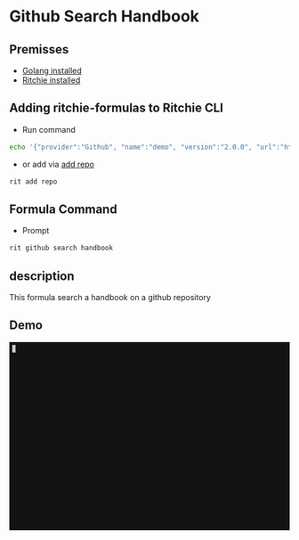 <!-- markdownlint-disable-file MD013 -->
<!-- markdownlint-disable-file MD033 -->

# Github Search Handbook

## Premisses

- [Golang installed](https://golang.org/doc/install)
- [Ritchie installed](https://docs.ritchiecli.io/v/v2.0-pt/getting-started/installation)

## Adding ritchie-formulas to Ritchie CLI

- Run command

```bash
echo '{"provider":"Github", "name":"demo", "version":"2.0.0", "url":"https://github.com/ZupIT/ritchie-formulas", "token": null, "priority":1}' | rit add repo --stdin
```

- or add via [add repo](https://docs.ritchiecli.io/v/v2.0-pt/tutorials/formulas/como-executar-formulas/formula-hello-world)

```bash
rit add repo
```

## Formula Command

- Prompt

```bash
rit github search handbook
```

## description

This formula search a handbook on a github repository

## Demo

<img src="demo.gif">
